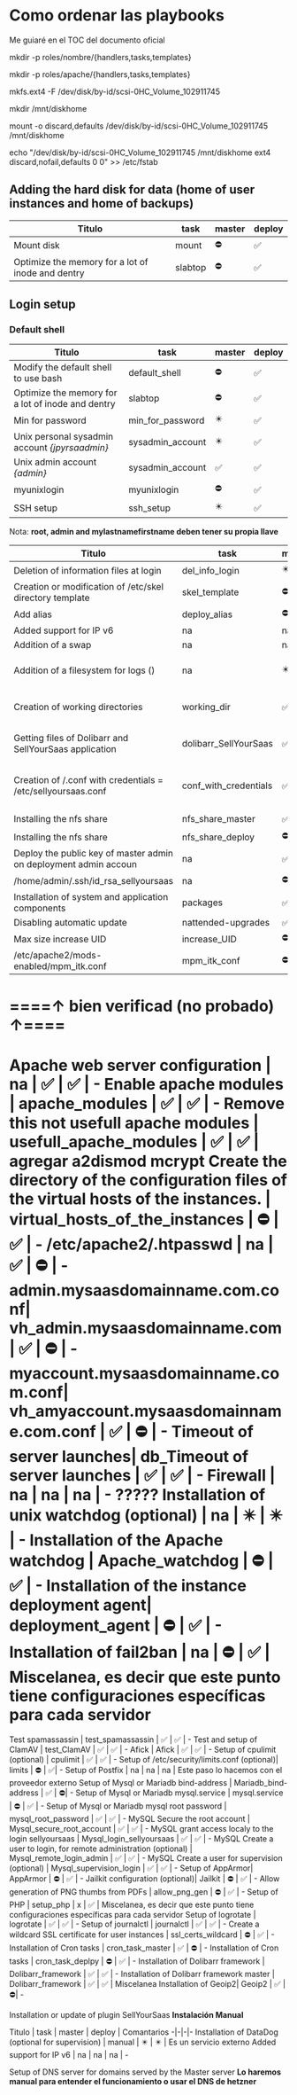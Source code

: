# Como ordenar las playbooks

Me guiaré en el TOC del documento oficial

mkdir -p roles/nombre/{handlers,tasks,templates}

mkdir -p roles/apache/{handlers,tasks,templates}

mkfs.ext4 -F  /dev/disk/by-id/scsi-0HC_Volume_102911745

mkdir /mnt/diskhome

mount -o discard,defaults /dev/disk/by-id/scsi-0HC_Volume_102911745 /mnt/diskhome

echo "/dev/disk/by-id/scsi-0HC_Volume_102911745 /mnt/diskhome ext4 discard,nofail,defaults 0 0" >> /etc/fstab

## Adding the hard disk for data (home of user instances and home of backups)

Titulo | task | master | deploy
-|-|-|-
Mount disk | mount |  ⛔ | ✅
Optimize the memory for a lot of inode and dentry | slabtop  | ⛔ | ✅

## Login setup

### Default shell

Titulo | task | master | deploy
-|-|-|-
Modify the default shell to use bash | default_shell | ⛔ | ✅
Optimize the memory for a lot of inode and dentry | slabtop | ⛔ | ✅
Min for password | min_for_password | ✴️ | ✅
Unix personal sysadmin account _{jpyrsaadmin}_ | sysadmin_account | ✴️ | ✅
Unix admin account _{admin}_ | sysadmin_account | ✅ | ✅
myunixlogin | myunixlogin | ⛔ | ✅
SSH setup | ssh_setup | ✴️ | ✅

Nota: **root, admin and mylastnamefirstname deben tener su propia llave**

Titulo | task | master | deploy | nota
-|-|-|-|-
Deletion of information files at login | del_info_login | ✴️ | ✅ | -
Creation or modification of /etc/skel directory template | skel_template | ⛔ | ✅ | -
Add alias | deploy_alias | ⛔ | ✅ | -
Added support for IP v6 | na | na | na | -
Addition of a swap  | na | na | na | -
Addition of a filesystem for logs () | na | ✴️  | ✅ | depende de la configuración de apache
Creation of working directories | working_dir | ✅  | ✅ | depende de la configuración de apache
Getting files of Dolibarr and SellYourSaas application | dolibarr_SellYourSaas | ✅  | ✅ | depende de la configuración de apache
Creation of /.conf with credentials = /etc/sellyoursaas.conf | conf_with_credentials | ✅  | ✅ | El archivo /etc/sellyoursaas.conf es diferente para main y deploy
Installing the nfs share | nfs_share_master | ✅ | ⛔ | -
Installing the nfs share | nfs_share_deploy | ⛔ | ✅ | -
Deploy the public key of master admin on deployment admin accoun | na | ✅  | ✅ | -
/home/admin/.ssh/id_rsa_sellyoursaas| na | ⛔ | ✅ | -
Installation of system and application components| packages | ✅  | ✅ | -
Disabling automatic update| nattended-upgrades | ✅  | ✅ | -
Max size increase UID| increase_UID | ⛔ | ✅ | -
/etc/apache2/mods-enabled/mpm_itk.conf| mpm_itk_conf | ⛔ | ✅ | -

# ====↑ bien verificad (no probado) ↑====
Apache web server configuration | na | ✅  | ✅ | -
Enable apache modules  | apache_modules | ✅  | ✅ | -
Remove this not usefull apache modules | usefull_apache_modules | ✅  | ✅ | agregar a2dismod mcrypt
Create the directory of the configuration files of the virtual hosts of the instances. | virtual_hosts_of_the_instances | ⛔ | ✅ | -
/etc/apache2/.htpasswd | na | ✅ | ⛔ | -
admin.mysaasdomainname.com.conf| vh_admin.mysaasdomainname.com | ✅ | ⛔ | -
myaccount.mysaasdomainname.com.conf| vh_amyaccount.mysaasdomainname.com.conf | ✅ | ⛔ | -
Timeout of server launches| db_Timeout of server launches | ✅  | ✅ | -
Firewall | na | na | na | - ?????
Installation of unix watchdog (optional) | na | ✴️ | ✴️ | -
Installation of the Apache watchdog | Apache_watchdog | ⛔ | ✅ | -
Installation of the instance deployment agent| deployment_agent | ⛔ | ✅ | -
Installation of fail2ban | na | ⛔ | ✅  | Miscelanea, es decir que este punto tiene configuraciones específicas para cada servidor
==
Test spamassassin | test_spamassassin | ✅  | ✅ | -
Test and setup of ClamAV | test_ClamAV | ✅ | ✅ | -
Afick | Afick | ✅  | ✅ | -
Setup of cpulimit (optional) | cpulimit | ✅  | ✅ | -
Setup of /etc/security/limits.conf (optional)| limits | ⛔ | ✅| -
Setup of Postfix | na | na | na | Este paso lo hacemos con el proveedor externo
Setup of Mysql or Mariadb bind-address | Mariadb_bind-address | ✅ | ⛔| -
Setup of Mysql or Mariadb mysql.service | mysql.service | ⛔ | ✅ | -
Setup of Mysql or Mariadb mysql root password | mysql_root_password | ✅ | ✅ | -
MySQL Secure the root account | Mysql_secure_root_account | ✅ | ✅ | -
MySQL grant access localy to the login sellyoursaas | Mysql_login_sellyoursaas | ✅ | ✅ | -
MySQL Create a user to login, for remote administration (optional) | Mysql_remote_login_admin | ✅ | ✅ | -
MySQL Create a user for supervision (optional) | Mysql_supervision_login | ✅ | ✅ | -
Setup of AppArmor| AppArmor | ⛔ | ✅ | -
Jailkit configuration (optional)| Jailkit | ⛔ | ✅ | -
Allow generation of PNG thumbs from PDFs | allow_png_gen | ⛔ | ✅ | -
Setup of PHP | setup_php | x | ✅  | Miscelanea, es decir que este punto tiene configuraciones específicas para cada servidor
Setup of logrotate | logrotate | ✅ | ✅ | -
Setup of journalctl | journalctl | ✅ | ✅ | -
Create a wildcard SSL certificate for user instances | ssl_certs_wildcard | ⛔ | ✅ | -
Installation of Cron tasks | cron_task_master | ✅ | ⛔ | -
Installation of Cron tasks | cron_task_deplpy | ⛔ | ✅ | -
Installation of Dolibarr framework | Dolibarr_framework | ✅ | ✅ | -
Installation of Dolibarr framework master | Dolibarr_framework | ✅ | ✅ | Miscelanea
Installation of Geoip2| Geoip2 | ✅ | ⛔| -

Installation or update of plugin SellYourSaas **Instalación Manual**

Titulo | task | master | deploy | Comantarios
-|-|-|-
Installation of DataDog (optional for supervision) | manual | ✴️ | ✴️ | Es un servicio externo
Added support for IP v6 | na | na | na | -

Setup of DNS server for domains served by the Master server **Lo haremos manual para entender el funcionamiento o usar el DNS de hetzner**
